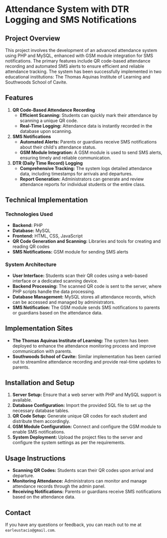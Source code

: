 # Attendance System with DTR Logging and SMS Notifications

## Project Overview
This project involves the development of an advanced attendance system using PHP and MySQL, enhanced with GSM module integration for SMS notifications. The primary features include QR code-based attendance recording and automated SMS alerts to ensure efficient and reliable attendance tracking. The system has been successfully implemented in two educational institutions: The Thomas Aquinas Institute of Learning and Southwoods School of Cavite.

## Features
1. **QR Code-Based Attendance Recording**
   - **Efficient Scanning:** Students can quickly mark their attendance by scanning a unique QR code.
   - **Real-Time Logging:** Attendance data is instantly recorded in the database upon scanning.
2. **SMS Notifications**
   - **Automated Alerts:** Parents or guardians receive SMS notifications about their child's attendance status.
   - **GSM Module Integration:** A GSM module is used to send SMS alerts, ensuring timely and reliable communication.
3. **DTR (Daily Time Record) Logging**
   - **Comprehensive Tracking:** The system logs detailed attendance data, including timestamps for arrivals and departures.
   - **Report Generation:** Administrators can generate and review attendance reports for individual students or the entire class.

## Technical Implementation
### Technologies Used
- **Backend:** PHP
- **Database:** MySQL
- **Frontend:** HTML, CSS, JavaScript
- **QR Code Generation and Scanning:** Libraries and tools for creating and reading QR codes
- **SMS Notifications:** GSM module for sending SMS alerts

### System Architecture
- **User Interface:** Students scan their QR codes using a web-based interface or a dedicated scanning device.
- **Backend Processing:** The scanned QR code is sent to the server, where PHP scripts handle the data processing.
- **Database Management:** MySQL stores all attendance records, which can be accessed and managed by administrators.
- **SMS Notification:** The GSM module sends SMS notifications to parents or guardians based on the attendance data.

## Implementation Sites
- **The Thomas Aquinas Institute of Learning:** The system has been deployed to enhance the attendance monitoring process and improve communication with parents.
- **Southwoods School of Cavite:** Similar implementation has been carried out to streamline attendance recording and provide real-time updates to parents.

## Installation and Setup
1. **Server Setup:** Ensure that a web server with PHP and MySQL support is available.
2. **Database Configuration:** Import the provided SQL file to set up the necessary database tables.
3. **QR Code Setup:** Generate unique QR codes for each student and distribute them accordingly.
4. **GSM Module Configuration:** Connect and configure the GSM module to enable SMS notifications.
5. **System Deployment:** Upload the project files to the server and configure the system settings as per the requirements.

## Usage Instructions
- **Scanning QR Codes:** Students scan their QR codes upon arrival and departure.
- **Monitoring Attendance:** Administrators can monitor and manage attendance records through the admin panel.
- **Receiving Notifications:** Parents or guardians receive SMS notifications based on the attendance data.

## Contact
If you have any questions or feedback, you can reach out to me at `earleustacio@gmail.com`.
